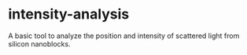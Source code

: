 # intensity-analysis
A basic tool to analyze the position and intensity of scattered light from silicon nanoblocks.
